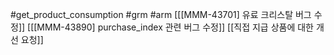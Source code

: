 #get_product_consumption #grm #arm
[[[MMM-43701] 유료 크리스탈 버그 수정]]
[[[MMM-43890] purchase_index 관련 버그 수정]]
[[직접 지급 상품에 대한 개선 요청]]